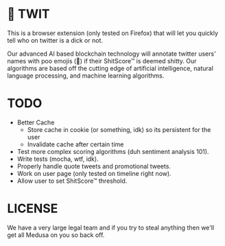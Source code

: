 # 💩 TWIT

This is a browser extension (only tested on Firefox) that will let you quickly tell who on twitter is a dick or not.

Our advanced AI based blockchain technology will annotate twitter users' names with poo emojis (💩) if their ShitScore&trade; is deemed shitty.  Our algorithms are based off the cutting edge of artificial intelligence, natural language processing, and machine learning algorithms.


# TODO

- Better Cache
  - Store cache in cookie (or something, idk) so its persistent for the user
  - Invalidate cache after certain time
- Test more complex scoring algorithms (duh sentiment analysis 101).
- Write tests (mocha, wtf, idk).
- Properly handle quote tweets and promotional tweets.
- Work on user page (only tested on timeline right now).
- Allow user to set ShitScore&trade; threshold.

# LICENSE

We have a very large legal team and if you try to steal anything then we'll get all Medusa on you so back off.
